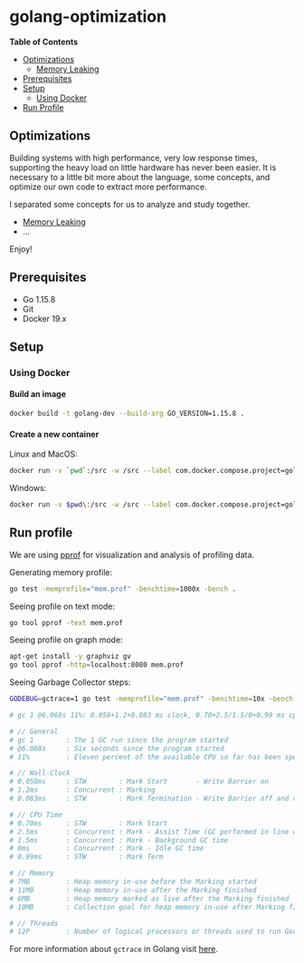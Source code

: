 # golang-optimization

**Table of Contents**

- [Optimizations](#optimizations)
  - [Memory Leaking](memoryleak/README.md)
- [Prerequisites](#prerequisites)
- [Setup](#setup)
  - [Using Docker](#using-docker)
- [Run Profile](#run-profile)

## Optimizations

Building systems with high performance, very low response times, supporting the heavy load on little hardware has never been easier. It is necessary to a little bit more about the language, some concepts, and optimize our own code to extract more performance.

I separated some concepts for us to analyze and study together.
- [Memory Leaking](memoryleak/README.md)
- ...

Enjoy!

## Prerequisites

- Go 1.15.8
- Git
- Docker 19.x

## Setup

### Using Docker

#### Build an image
```bash
docker build -t golang-dev --build-arg GO_VERSION=1.15.8 .
```
#### Create a new container

Linux and MacOS:
```bash
docker run -v `pwd`:/src -w /src --label com.docker.compose.project=golang-optimizations -it --name ${PWD##/*} golang-dev
```

Windows:
```bash
docker run -v $pwd\:/src -w /src --label com.docker.compose.project=golang-optimizations -it --name golang-optimizations golang-dev
```

## Run profile

We are using [pprof](https://github.com/google/pprof) for visualization and analysis of profiling data.

Generating memory profile:
```bash
go test -memprofile="mem.prof" -benchtime=1000x -bench .
```

Seeing profile on text mode:
```bash
go tool pprof -text mem.prof
```

Seeing profile on graph mode:
```bash
apt-get install -y graphviz gv
go tool pprof -http=localhost:8080 mem.prof
```

Seeing Garbage Collector steps:
```bash
GODEBUG=gctrace=1 go test -memprofile="mem.prof" -benchtime=10x -bench .

# gc 1 @6.068s 11%: 0.058+1.2+0.083 ms clock, 0.70+2.5/1.5/0+0.99 ms cpu, 7->11->6 MB, 10 MB goal, 12 P

# // General
# gc 1        : The 1 GC run since the program started
# @6.068s     : Six seconds since the program started
# 11%         : Eleven percent of the available CPU so far has been spent in GC

# // Wall-Clock
# 0.058ms     : STW        : Mark Start       - Write Barrier on
# 1.2ms       : Concurrent : Marking
# 0.083ms     : STW        : Mark Termination - Write Barrier off and clean up

# // CPU Time
# 0.70ms      : STW        : Mark Start
# 2.5ms       : Concurrent : Mark - Assist Time (GC performed in line with allocation)
# 1.5ms       : Concurrent : Mark - Background GC time
# 0ms         : Concurrent : Mark - Idle GC time
# 0.99ms      : STW        : Mark Term

# // Memory
# 7MB         : Heap memory in-use before the Marking started
# 11MB        : Heap memory in-use after the Marking finished
# 6MB         : Heap memory marked as live after the Marking finished
# 10MB        : Collection goal for heap memory in-use after Marking finished

# // Threads
# 12P         : Number of logical processors or threads used to run Goroutines
```
For more information about `gctrace` in Golang visit [here](https://golang.org/pkg/runtime/).
